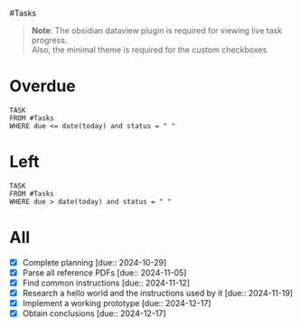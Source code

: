 #Tasks

> **Note**: The obsidian dataview plugin is required for viewing live task progress.  
> Also, the minimal theme is required for the custom checkboxes
# Overdue
```dataview
TASK
FROM #Tasks
WHERE due <= date(today) and status = " "
```

# Left
```dataview
TASK
FROM #Tasks
WHERE due > date(today) and status = " "
```

# All

- [x] Complete planning  [due:: 2024-10-29]
- [x] Parse all reference PDFs  [due:: 2024-11-05]
- [x] Find common instructions  [due:: 2024-11-12]
- [x] Research a hello world and the instructions used by it  [due:: 2024-11-19]
- [x] Implement a working prototype  [due:: 2024-12-17]
- [x] Obtain conclusions  [due:: 2024-12-17]
